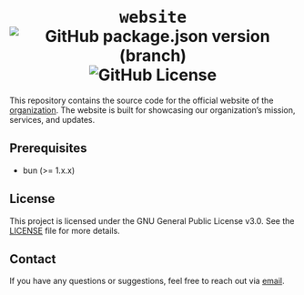 <h1 align="center">
    <samp>website</samp> <br />
    <img alt="GitHub package.json version (branch)" src="https://img.shields.io/github/package-json/v/kayp-oss/website/master">
    <img alt="GitHub License" src="https://img.shields.io/github/license/kayp-oss/website">
</h1>

This repository contains the source code for the official website of the [organization](https://github.com/kayp-oss). The website is built for showcasing our organization’s mission, services, and updates.

## Prerequisites
- bun (>= 1.x.x)

## License
This project is licensed under the GNU General Public License v3.0. See the [LICENSE](./LICENSE) file for more details.

## Contact
If you have any questions or suggestions, feel free to reach out via [email](mailto:oss@kayp.uz).
